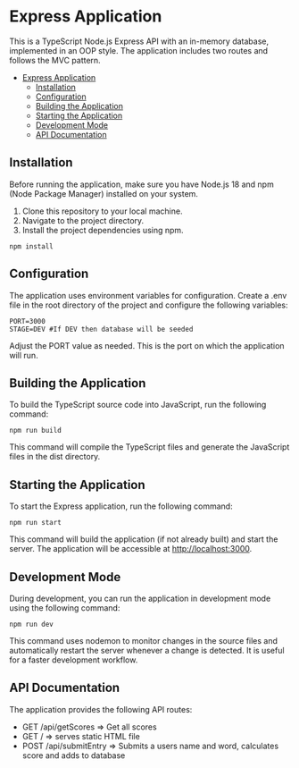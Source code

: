 # Express Application

This is a TypeScript Node.js Express API with an in-memory database, implemented in an OOP style. The application includes two routes and follows the MVC pattern.

- [Express Application](#express-application)
  - [Installation](#installation)
  - [Configuration](#configuration)
  - [Building the Application](#building-the-application)
  - [Starting the Application](#starting-the-application)
  - [Development Mode](#development-mode)
  - [API Documentation](#api-documentation)

## Installation

Before running the application, make sure you have Node.js 18 and npm (Node Package Manager) installed on your system.

1. Clone this repository to your local machine.
2. Navigate to the project directory.
3. Install the project dependencies using npm.

```shell
npm install
```

## Configuration

The application uses environment variables for configuration. Create a .env file in the root directory of the project and configure the following variables:

```shell
PORT=3000
STAGE=DEV #If DEV then database will be seeded
```

Adjust the PORT value as needed. This is the port on which the application will run.

## Building the Application

To build the TypeScript source code into JavaScript, run the following command:

```shell
npm run build
```

This command will compile the TypeScript files and generate the JavaScript files in the dist directory.

## Starting the Application

To start the Express application, run the following command:

```shell
npm run start
```

This command will build the application (if not already built) and start the server. The application will be accessible at <http://localhost:3000>.

## Development Mode

During development, you can run the application in development mode using the following command:

```shell
npm run dev
```

This command uses nodemon to monitor changes in the source files and automatically restart the server whenever a change is detected. It is useful for a faster development workflow.

## API Documentation

The application provides the following API routes:

- GET /api/getScores => Get all scores
- GET / => serves static HTML file
- POST /api/submitEntry => Submits a users name and word, calculates score and adds to database
